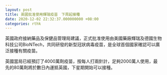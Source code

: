 ```yaml
---
layout: post
title: 英國批准使用輝瑞疫苗　下周起接種
date: 2020-12-02 22:32:37.000000000 +08:00
categories: rthk
---
```


英國政府接納藥品及保健品管理局建議，正式批准使用由美國藥廠輝瑞及德國生物科技公司BioNTech，共同研發的新型冠狀病毒疫苗，是全球首個國家確認可以廣泛接種有關疫苗。

英國當局已經預訂了4000萬劑疫苗，按每人打兩針計，足夠2000萬人使用，最先的80萬劑將於數日內運抵英國，下星期開始可以接種。
